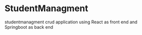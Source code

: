 # StudentManagment
studentmanagment crud application using React as front end and Springboot as back end
